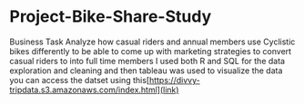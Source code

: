 # Project-Bike-Share-Study
Business Task
Analyze how casual riders and annual members use Cyclistic bikes differently to be able to come up with marketing strategies to convert casual riders to into full time members 
I used both R and SQL for the data exploration and cleaning and then tableau was used to visualize the data 
you can access the datset using this[https://divvy-tripdata.s3.amazonaws.com/index.html](link)
